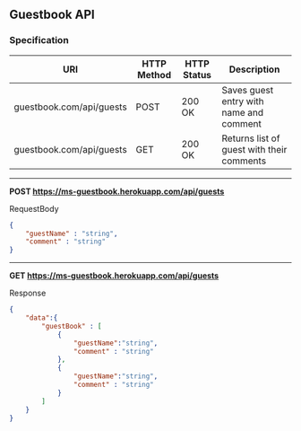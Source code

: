## Guestbook API

### Specification

| URI                      | HTTP Method | HTTP Status | Description                               |
|--------------------------|-------------|-------------|-------------------------------------------|
| guestbook.com/api/guests | POST        | 200 OK      | Saves guest entry with name and comment   |
| guestbook.com/api/guests | GET         | 200 OK      | Returns list of guest with their comments |


--- 

**POST https://ms-guestbook.herokuapp.com/api/guests**

RequestBody

```json
{
    "guestName" : "string",
    "comment" : "string"
}
```


---
**GET https://ms-guestbook.herokuapp.com/api/guests**

Response 

```json
{
    "data":{
        "guestBook" : [
            {
                "guestName":"string",
                "comment" : "string"
            },
            {
                "guestName":"string",
                "comment" : "string"
            }
        ]
    }
}
```